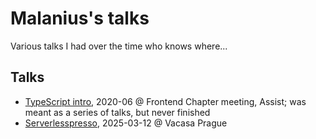 # Malanius's talks

Various talks I had over the time who knows where...

## Talks

- [TypeScript intro](typescript-intro/README.md), 2020-06 @ Frontend Chapter meeting, Assist; was meant as a series of talks, but never finished
- [Serverlesspresso](serverlesspresso/README.md), 2025-03-12 @ Vacasa Prague

